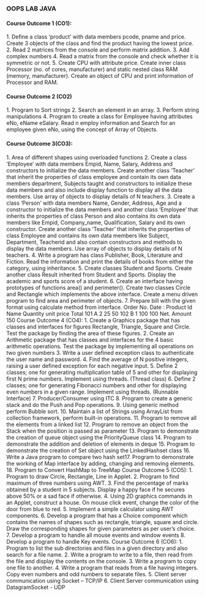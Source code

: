 <h3>OOPS LAB JAVA</h3>

<h4>Course Outcome 1 (CO1):</h4>
1. Define a class ‘product’ with data members pcode, pname and price. Create 3 objects of
   the class and find the product having the lowest price.
2. Read 2 matrices from the console and perform matrix addition. 3. Add complex numbers
4. Read a matrix from the console and check whether it is symmetric or not.
5. Create CPU with attribute price. Create inner class Processor (no. of cores, manufacturer)
   and static nested class RAM (memory, manufacturer). Create an object of CPU and print
   information of Processor and RAM.
   <br>
   
<h4>Course Outcome 2 (CO2)</h4>
1. Program to Sort strings
2. Search an element in an array.
3. Perform string manipulations
4. Program to create a class for Employee having attributes eNo, eName eSalary. Read n
   employ information and Search for an employee given eNo, using the concept of Array of
   Objects. 

<h4>Course Outcome 3(CO3):</h4>
1. Area of different shapes using overloaded functions
2. Create a class ‘Employee’ with data members Empid, Name, Salary, Address and
   constructors to initialize the data members. Create another class ‘Teacher’ that inherit the
   properties of class employee and contain its own data members department, Subjects taught
   and constructors to initialize these data members and also include display function to
   display all the data members. Use array of objects to display details of N teachers.
3. Create a class ‘Person’ with data members Name, Gender, Address, Age and a constructor
   to initialize the data members and another class ‘Employee’ that inherits the properties of
   class Person and also contains its own data members like Empid, Company_name,
   Qualification, Salary and its own constructor. Create another class ‘Teacher’ that inherits
   the properties of class Employee and contains its own data members like Subject,
   Department, Teacherid and also contain constructors and methods to display the data
   members. Use array of objects to display details of N teachers.
4. Write a program has class Publisher, Book, Literature and Fiction. Read the information
   and print the details of books from either the category, using inheritance.
5. Create classes Student and Sports. Create another class Result inherited from Student and
   Sports. Display the academic and sports score of a student. 6. Create an interface having prototypes of functions area() and perimeter(). Create two
   classes Circle and Rectangle which implements the above interface. Create a menu driven
   program to find area and perimeter of objects.
7. Prepare bill with the given format using calculate method from interface.
   Order No.
   Date :
   Product Id Name Quantity unit price Total
   101 A 2 25 50
   102 B 1 100 100
   Net. Amount 150
   Course Outcome 4 (CO4):
1. Create a Graphics package that has classes and interfaces for figures Rectangle, Triangle,
   Square and Circle. Test the package by finding the area of these figures.
2. Create an Arithmetic package that has classes and interfaces for the 4 basic arithmetic
   operations. Test the package by implementing all operations on two given numbers
3. Write a user defined exception class to authenticate the user name and password.
4. Find the average of N positive integers, raising a user defined exception for each negative
   input.
5. Define 2 classes; one for generating multiplication table of 5 and other for displaying first
   N prime numbers. Implement using threads. (Thread class)
6. Define 2 classes; one for generating Fibonacci numbers and other for displaying even
   numbers in a given range. Implement using threads. (Runnable Interface)
7. Producer/Consumer using ITC
8. Program to create a generic stack and do the Push and Pop operations.
9. Using generic method perform Bubble sort.
10. Maintain a list of Strings using ArrayList from collection framework, perform built-in
    operations.
11. Program to remove all the elements from a linked list
12. Program to remove an object from the Stack when the position is passed as parameter
13. Program to demonstrate the creation of queue object using the PriorityQueue class
14. Program to demonstrate the addition and deletion of elements in deque
15. Program to demonstrate the creation of Set object using the LinkedHashset class
16. Write a Java program to compare two hash set17. Program to demonstrate the working of Map interface by adding, changing and removing
    elements.
18. Program to Convert HashMap to TreeMap
    Course Outcome 5 (CO5):
1. Program to draw Circle, Rectangle, Line in Applet.
2. Program to find maximum of three numbers using AWT.
3. Find the percentage of marks obtained by a student in 5 subjects. Display a happy face if
   he secures above 50% or a sad face if otherwise.
4. Using 2D graphics commands in an Applet, construct a house. On mouse click event,
   change the color of the door from blue to red.
5. Implement a simple calculator using AWT components.
6. Develop a program that has a Choice component which contains the names of shapes such
   as rectangle, triangle, square and circle. Draw the corresponding shapes for given
   parameters as per user’s choice.
7. Develop a program to handle all mouse events and window events
8. Develop a program to handle Key events.
   Course Outcome 6 (CO6):
1. Program to list the sub directories and files in a given directory and also search for a file
   name.
2. Write a program to write to a file, then read from the file and display the contents on the
   console.
3. Write a program to copy one file to another.
4. Write a program that reads from a file having integers. Copy even numbers and odd
   numbers to separate files.
5. Client server communication using Socket – TCP/IP
6. Client Server communication using DatagramSocket - UDP